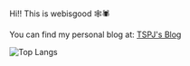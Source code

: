 Hi!! This is webisgood 🕸️🕷️

You can find my personal blog at: [TSPJ's Blog](https://webisgood.github.io/)

![Top Langs](https://github-readme-stats.vercel.app/api/top-langs/?username=webisgood&size_weight=0.5&count_weight=0.5)
